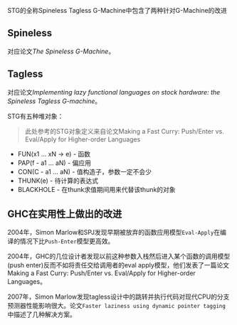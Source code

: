 STG的全称Spineless Tagless G-Machine中包含了两种针对G-Machine的改进

## Spineless

对应论文*The Spineless G-Machine*。

## Tagless

对应论文*Implementing lazy functional languages on stock hardware: the Spineless Tagless G-machine*。

STG有五种堆对象：

> 此处参考的STG对象定义来自论文Making a Fast Curry: Push/Enter vs. Eval/Apply for Higher-order Languages

+ FUN(x1 ... xN -> e) - 函数
+ PAP(f - a1 ... aN) - 偏应用
+ CON(C - a1 ... aN) - 值构造子，参数一定不会少
+ THUNK(e) - 待计算的表达式
+ BLACKHOLE - 在thunk求值期间用来代替该thunk的对象

## GHC在实用性上做出的改进

2004年，Simon Marlow和SPJ发现早期被放弃的函数应用模型`Eval-Apply`在编译的情况下比`Push-Enter`模型更高效。

2004年，GHC的几位设计者发现以前这种参数入栈然后进入某个函数的调用模型(push enter)反而不如将责任交给调用者的eval apply模型，他们发表了一篇论文Making a Fast Curry: Push/Enter vs. Eval/Apply for Higher-order Languages。

2007年，Simon Marlow发现tagless设计中的跳转并执行代码对现代CPU的分支预测器性能影响很大。论文`Faster laziness using dynamic pointer tagging`中描述了几种解决方案。